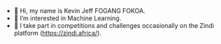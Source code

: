 - 👋 Hi, my name is Kevin Jeff FOGANG FOKOA.
- 👀 I’m interested in Machine Learning.
- 🌱 I take part in competitions and challenges occasionally on the Zindi platform (https://zindi.africa/).

<!---
Currently a Master at University of Yaoundé I (Cameroon).
fokoa/fokoa is a ✨ special ✨ repository because its `README.md` (this file) appears on your GitHub profile.
You can click the Preview link to take a look at your changes.
--->
